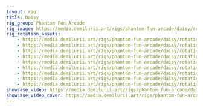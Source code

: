 ```yaml
---
layout: rig
title: Daisy
rig_group: Phantom Fun Arcade
rig_image: https://media.demilurii.art/rigs/phantom-fun-arcade/daisy/rotation/Daisy-01.png
rig_rotation_assets:
    - https://media.demilurii.art/rigs/phantom-fun-arcade/daisy/rotation/Daisy-01.png
    - https://media.demilurii.art/rigs/phantom-fun-arcade/daisy/rotation/Daisy-02.png
    - https://media.demilurii.art/rigs/phantom-fun-arcade/daisy/rotation/Daisy-03.png
    - https://media.demilurii.art/rigs/phantom-fun-arcade/daisy/rotation/Daisy-04.png
    - https://media.demilurii.art/rigs/phantom-fun-arcade/daisy/rotation/Daisy-05.png
    - https://media.demilurii.art/rigs/phantom-fun-arcade/daisy/rotation/Daisy-06.png
    - https://media.demilurii.art/rigs/phantom-fun-arcade/daisy/rotation/Daisy-07.png
    - https://media.demilurii.art/rigs/phantom-fun-arcade/daisy/rotation/Daisy-08.png
    - https://media.demilurii.art/rigs/phantom-fun-arcade/daisy/rotation/Daisy-09.png
showcase_video: https://media.demilurii.art/rigs/phantom-fun-arcade/daisy/showcase/Daisy_showcase.mp4
showcase_video_cover: https://media.demilurii.art/rigs/phantom-fun-arcade/daisy/showcase/Daisy_showcase_thumb.jpg
---
```

